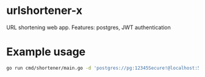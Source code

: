 # urlshortener-x

URL shortening web app. Features: postgres, JWT authentication

# Example usage

```bash
go run cmd/shortener/main.go -d 'postgres://pg:12345Secure!@localhost:5432/urlshortener?sslmode=disable' -a :8888
```
